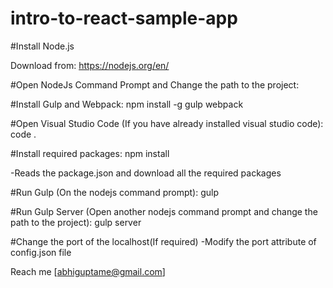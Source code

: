 # intro-to-react-sample-app

#Install Node.js

Download from: https://nodejs.org/en/

#Open NodeJs Command Prompt and Change the path to the project:

#Install Gulp and Webpack:
npm install -g gulp webpack

#Open Visual Studio Code (If you have already installed visual studio code):
code .

#Install required packages:
npm install

-Reads the package.json and download all the required packages

#Run Gulp (On the nodejs command prompt):
gulp

#Run Gulp Server (Open another nodejs command prompt and change the path to the project):
gulp server

#Change the port of the localhost(If required)
-Modify the port attribute of config.json file

Reach me [abhiguptame@gmail.com]


